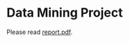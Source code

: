 # Data Mining Project

Please read [report.pdf](https://github.com/Hu13er/dm/blob/master/report.pdf).

